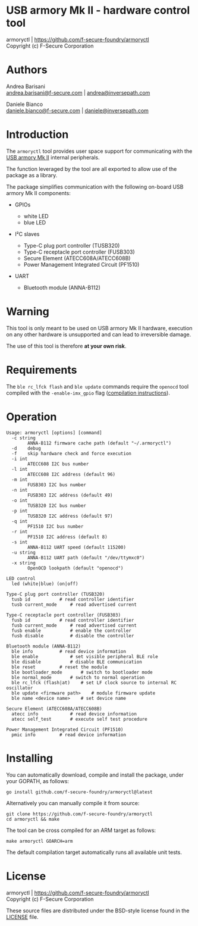 USB armory Mk II - hardware control tool
========================================

armoryctl | https://github.com/f-secure-foundry/armoryctl  
Copyright (c) F-Secure Corporation

Authors
=======

Andrea Barisani  
andrea.barisani@f-secure.com | andrea@inversepath.com  

Daniele Bianco  
daniele.bianco@f-secure.com | daniele@inversepath.com  

Introduction
============

The `armoryctl` tool provides user space support for communicating with the
[USB armory Mk II](https://github.com/f-secure-foundry/usbarmory/wiki) internal
peripherals.

The function leveraged by the tool are all exported to allow use of the package
as a library.

The package simplifies communication with the following on-board USB armory Mk
II components:

* GPIOs
  - white LED
  - blue LED

* I²C slaves
  - Type-C plug port controller (TUSB320)
  - Type-C receptacle port controller (FUSB303)
  - Secure Element (ATECC608A/ATECC608B)
  - Power Management Integrated Circuit (PF1510)

* UART
  - Bluetooth module (ANNA-B112)

Warning
=======

This tool is only meant to be used on USB armory Mk II hardware, execution on
any other hardware is unsupported and can lead to irreversible damage.

The use of this tool is therefore **at your own risk**.

Requirements
============

The `ble rc_lfck flash` and `ble update` commands require the `openocd` tool
compiled with the `-enable-imx_gpio` flag ([compilation instructions](https://github.com/f-secure-foundry/usbarmory/wiki/Bluetooth#using-openocd-for-jtag-access)).

Operation
=========

```
Usage: armoryctl [options] [command]
  -c string
    	ANNA-B112 firmware cache path (default "~/.armoryctl")
  -d	debug
  -f	skip hardware check and force execution
  -i int
    	ATECC608 I2C bus number
  -l int
    	ATECC608 I2C address (default 96)
  -m int
    	FUSB303 I2C bus number
  -n int
    	FUSB303 I2C address (default 49)
  -o int
    	TUSB320 I2C bus number
  -p int
    	TUSB320 I2C address (default 97)
  -q int
    	PF1510 I2C bus number
  -r int
    	PF1510 I2C address (default 8)
  -s int
    	ANNA-B112 UART speed (default 115200)
  -u string
    	ANNA-B112 UART path (default "/dev/ttymxc0")
  -x string
    	OpenOCD lookpath (default "openocd")

LED control
  led (white|blue) (on|off)

Type-C plug port controller (TUSB320)
  tusb id			# read controller identifier
  tusb current_mode		# read advertised current

Type-C receptacle port controller (FUSB303)
  fusb id			# read controller identifier
  fusb current_mode		# read advertised current
  fusb enable			# enable the controller
  fusb disable			# disable the controller

Bluetooth module (ANNA-B112)
  ble info			# read device information
  ble enable			# set visible peripheral BLE role
  ble disable			# disable BLE communication
  ble reset			# reset the module
  ble bootloader_mode		# switch to bootloader mode
  ble normal_mode		# switch to normal operation
  ble rc_lfck (flash|at)	# set LF clock source to internal RC oscillator
  ble update <firmware path>	# module firmware update
  ble name <device name>	# set device name

Secure Element (ATECC608A/ATECC608B)
  atecc info			# read device information
  atecc self_test		# execute self test procedure

Power Management Integrated Circuit (PF1510)
  pmic info			# read device information
```

Installing
==========

You can automatically download, compile and install the package, under your
GOPATH, as follows:

```
go install github.com/f-secure-foundry/armoryctl@latest
```

Alternatively you can manually compile it from source:

```
git clone https://github.com/f-secure-foundry/armoryctl
cd armoryctl && make
```

The tool can be cross compiled for an ARM target as follows:

```
make armoryctl GOARCH=arm
```

The default compilation target automatically runs all available unit tests.

License
=======

armoryctl | https://github.com/f-secure-foundry/armoryctl  
Copyright (c) F-Secure Corporation

These source files are distributed under the BSD-style license found in the
[LICENSE](https://github.com/f-secure-foundry/armoryctl/blob/master/LICENSE) file.
